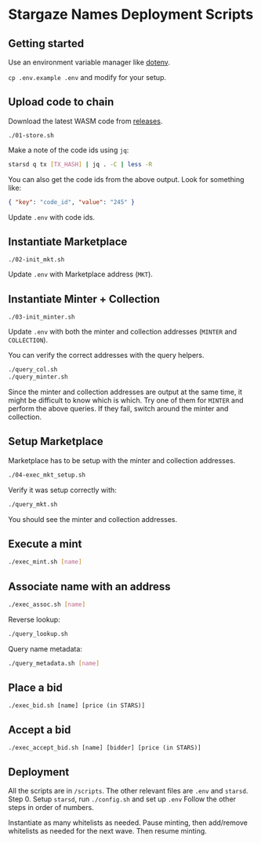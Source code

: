 # Stargaze Names Deployment Scripts

## Getting started

Use an environment variable manager like [dotenv](https://github.com/motdotla/dotenv).

`cp .env.example .env` and modify for your setup.

## Upload code to chain

Download the latest WASM code from [releases](https://github.com/public-awesome/names/releases).

`./01-store.sh`

Make a note of the code ids using `jq`:

```sh
starsd q tx [TX_HASH] | jq . -C | less -R
```

You can also get the code ids from the above output. Look for something like:

```json
{ "key": "code_id", "value": "245" }
```

Update `.env` with code ids.

## Instantiate Marketplace

`./02-init_mkt.sh`

Update `.env` with Marketplace address (`MKT`).

## Instantiate Minter + Collection

`./03-init_minter.sh`

Update `.env` with both the minter and collection addresses (`MINTER` and `COLLECTION`).

You can verify the correct addresses with the query helpers.

```sh
./query_col.sh
./query_minter.sh
```

Since the minter and collection addresses are output at the same time, it might be difficult to know which is which. Try one of them for `MINTER` and perform the above queries. If they fail, switch around the minter and collection.

## Setup Marketplace

Marketplace has to be setup with the minter and collection addresses.

```sh
./04-exec_mkt_setup.sh
```

Verify it was setup correctly with:

```sh
./query_mkt.sh
```

You should see the minter and collection addresses.

## Execute a mint

```sh
./exec_mint.sh [name]
```

## Associate name with an address

```sh
./exec_assoc.sh [name]
```

Reverse lookup:

```sh
./query_lookup.sh
```

Query name metadata:

```sh
./query_metadata.sh [name]
```

## Place a bid

```
./exec_bid.sh [name] [price (in STARS)]
```

## Accept a bid

```
./exec_accept_bid.sh [name] [bidder] [price (in STARS)]
```

## Deployment

All the scripts are in `/scripts`. The other relevant files are `.env` and `starsd`.
Step 0. Setup `starsd`, run `./config.sh` and set up `.env`
Follow the other steps in order of numbers.

Instantiate as many whitelists as needed. Pause minting, then add/remove whitelists as needed for the next wave. Then resume minting.
